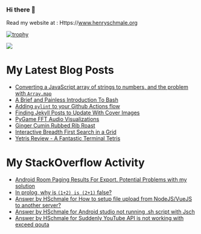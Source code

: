 ### Hi there 👋

Read my website at : Https://www.henryschmale.org

[![trophy](https://github-profile-trophy.vercel.app/?username=hschmale16)](https://github.com/ryo-ma/github-profile-trophy)

![](https://komarev.com/ghpvc/?username=hschmale16)

# My Latest Blog Posts
<!-- BLOG-POST-LIST:START -->
- [Converting a JavaScript array of strings to numbers, and the problem with `Array.map`](https://www.henryschmale.org/2021/03/15/parseInt-array.html)
- [A Brief and Painless Introduction To Bash](https://www.henryschmale.org/2021/01/27/bash-pres.html)
- [Adding `pylint` to your Github Actions flow](https://www.henryschmale.org/2021/01/21/pylint-github-actions.html)
- [Finding Jekyll Posts to Update With Cover Images](https://www.henryschmale.org/2021/01/10/grep-jekyll-img-covers.html)
- [PyGame FFT Audio Visualizations](https://www.henryschmale.org/2021/01/07/pygame-linein-audio-viz.html)
- [Ginger Cumin Rubbed Rib Roast](https://www.henryschmale.org/2020/12/31/rib-roast-rub.html)
- [Interactive Breadth First Search in a Grid](https://www.henryschmale.org/2020/12/20/bfs-grid-explorer.html)
- [Yetris Review - A Fantastic Terminal Tetris](https://www.henryschmale.org/2020/12/08/yetris.html)
<!-- BLOG-POST-LIST:END -->

# My StackOverflow Activity
<!-- STACKOVERFLOW:START -->
- [Android Room Paging Results For Export. Potential Problems with my solution](https://stackoverflow.com/questions/66377671/android-room-paging-results-for-export-potential-problems-with-my-solution)
- [In prolog, why is `(1+2) is (2+1)` false?](https://stackoverflow.com/questions/65083397/in-prolog-why-is-12-is-21-false)
- [Answer by HSchmale for How to setup file upload from NodeJS/VueJS to another server?](https://stackoverflow.com/questions/63026513/how-to-setup-file-upload-from-nodejs-vuejs-to-another-server/63026557#63026557)
- [Answer by HSchmale for Android studio not running .sh script with Jsch](https://stackoverflow.com/questions/63022349/android-studio-not-running-sh-script-with-jsch/63025525#63025525)
- [Answer by HSchmale for Suddenly YouTube API is not working with exceed qouta](https://stackoverflow.com/questions/63025470/suddenly-youtube-api-is-not-working-with-exceed-qouta/63025506#63025506)
<!-- STACKOVERFLOW:END -->

